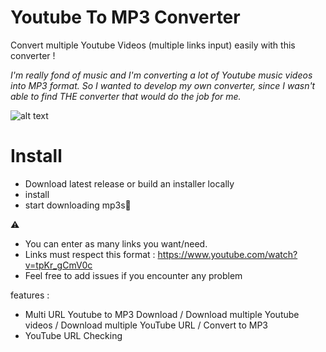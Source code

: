 # Youtube To MP3 Converter

Convert multiple Youtube Videos (multiple links input) easily with this converter !


_I'm really fond of music and I'm converting a lot of Youtube music videos into MP3 format.
So I wanted to develop my own converter, since I wasn't able to find THE converter that would do the job for me._

![alt text](https://github.com/DorianNaaji/YoutubeToMP3Converter/blob/master/ui.png "User interface")



# Install

* Download latest release or build an installer locally
* install
* start downloading mp3s🎉

⚠
+ You can enter as many links you want/need.
+ Links must respect this format : https://www.youtube.com/watch?v=tpKr_gCmV0c
+ Feel free to add issues if you encounter any problem



features :
- Multi URL Youtube to MP3 Download / Download multiple Youtube videos / Download multiple YouTube URL / Convert to MP3
- YouTube URL Checking
